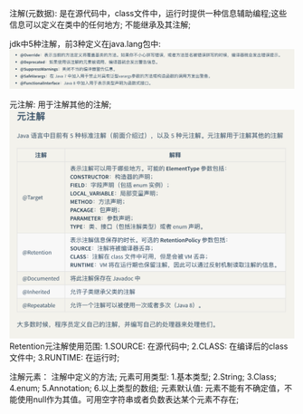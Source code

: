 注解(元数据):
    是在源代码中，class文件中，运行时提供一种信息辅助编程;这些信息可以定义在类中的任何地方;
    不能继承及其注解;

jdk中5种注解，前3种定义在java.lang包中:
    ![img_1.png](img_1.png)

元注解:
    用于注解其他的注解;
    ![img.png](img.png)
    Retention元注解使用范围:
        1.SOURCE: 在源代码中;
        2.CLASS: 在编译后的class文件中;
        3.RUNTIME: 在运行时;
    
注解元素：
    注解中定义的方法;
    元素可用类型:
        1.基本类型;
        2.String;
        3.Class;
        4.enum;
        5.Annotation;
        6.以上类型的数组;
    元素默认值:
        元素不能有不确定值，不能使用null作为其值。可用空字符串或者负数表达某个元素不存在;


